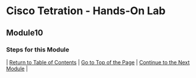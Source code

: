 # Cisco Tetration - Hands-On Lab
  
## Module10
  

### Steps for this Module  


  

| [Return to Table of Contents](https://onstakinc.github.io/cisco-tetration-hol/labguide/) | [Go to Top of the Page](https://onstakinc.github.io/cisco-tetration-hol/labguide/module10/) | [Continue to the Next Module](https://onstakinc.github.io/cisco-tetration-hol/labguide/module11/) |